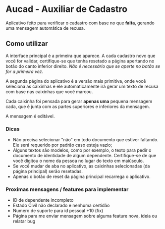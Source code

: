 # Aucad - Auxiliar de Cadastro

Aplicativo feito para verificar o cadastro com base no que **falta**, gerando uma mensagem automática de recusa.

## Como utilizar

A interface principal é a primeira que aparece. A cada cadastro novo que você for validar, certifique-se que tenha resetado a página apertando no botão do canto inferior direito.
*Não é necessário que se aperte no botão se for a primeira vez.*

A segunda página do aplicativo é a versão mais primitiva, onde você seleciona as caixinhas e ele automaticamente irá gerar um texto de recusa com base nas caixinhas que você marcou.

Cada caixinha foi pensada para gerar **apenas uma** pequena mensagem cada, que é junta com as partes superiores e inferiores da mensagem.

A mensagem é editável.

### Dicas

- Não precisa selecionar "não" em todo documento que estiver faltando. Ele será requerido por padrão caso esteja vazio;
- Alguns textos são modelos, como por exemplo, o texto para pedir o documento de identidade de algum dependente. Certifique-se de que você digitou o nome da pessoa no lugar do texto em maiúsculo.
- Se você mudar de aba no aplicativo, as caixinhas selecionadas (da página principal) serão resetadas.
- Apenas o botão de reset da página principal recarrega o aplicativo.

### Proximas mensagens / features para implementar

- ID de dependente incompleto
- Estado Civil não declarado e nenhuma certidão
- Numero de suporte para id pessoal +10 (fix)
- Página para me enviar mensagem sobre alguma feature nova, ideia ou relatar bug